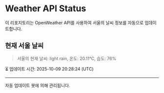 
# Weather API Status

이 리포지토리는 OpenWeather API를 사용하여 서울의 날씨 정보를 자동으로 업데이트합니다.

## 현재 서울 날씨
> 서울의 현재 날씨: light rain, 온도: 20.11°C, 습도: 76%

⏳ 업데이트 시간: 2025-10-09 20:28:24 (UTC)

---
자동 업데이트 봇에 의해 관리됩니다.

